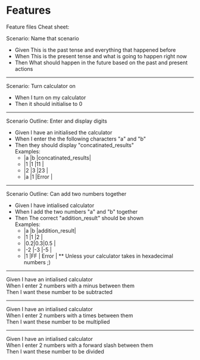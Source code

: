 # Features

Feature files Cheat sheet:

Scenario: Name that scenario <br>
- Given This is the past tense and everything that happened before <br>
- When This is the present tense and what is going to happen right now <br>
- Then What should happen in the future based on the past and present actions <br>

---
Scenario: Turn calculator on <br>
- When I turn on my calculator  <br>
- Then it should initialise to 0  <br>

---
Scenario Outline: Enter and display digits  <br>
- Given I have an initialised the calculator  <br>
- When I enter the the following characters "a" and "b"   <br>
- Then they should display "concatinated_results" <br>
Examples: <br>
  - |a  |b  |concatinated_results|  <br>
  - |1  |1  |11                  |  <br>
  - |2  |3  |23                  |  <br>
  - |a  |1  |Error               |  <br>

---
Scenario Outline: Can add two numbers together <br>
- Given I have intialised calculator  <br>
- When I add the two numbers "a" and "b" together  <br>
- Then The correct "addition_result" should be shown  <br>
Examples:  <br>
   - |a  |b  |addition_result|  <br>
   - |1  |1  |2              |  <br>
   - |0.2|0.3|0.5            |  <br>
   - |-2 |-3 |-5             |  <br>
   - |1  |FF | Error         | ** Unless your calculator takes in hexadecimal numbers ;)  <br>
  

---
Given I have an intialised calculator  
When I enter 2 numbers with a minus between them  
Then I want these number to be subtracted  

---
Given I have an intialised calculator  
When I enter 2 numbers with a times between them  
Then I want these number to be multiplied  

---
Given I have an intialised calculator  
When I enter 2 numbers with a forward slash between them  
Then I want these number to be divided  
